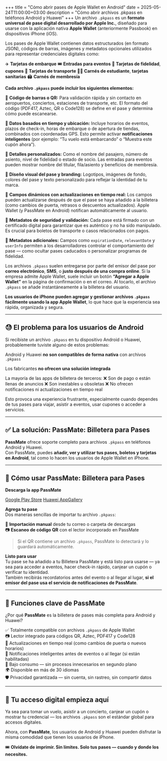 +++
title = "Cómo abrir pases de Apple Wallet en Android"
date = 2025-05-24T11:00:00+03:00
description = "Cómo abrir archivos .pkpass en teléfonos Android y Huawei"
+++
Un archivo `.pkpass` es un **formato universal de pase digital desarrollado por Apple Inc.**, diseñado para usarse con la aplicación nativa **Apple Wallet** (anteriormente Passbook) en dispositivos iPhone (iOS).

Los pases de Apple Wallet contienen datos estructurados (en formato JSON), códigos de barras, imágenes y metadatos opcionales utilizados para representar credenciales digitales como:

✈️ **Tarjetas de embarque**
🎟️ **Entradas para eventos**
🍚 **Tarjetas de fidelidad**, **cupones**
🚌 **Tarjetas de transporte**
🧑‍🏫 **Carnés de estudiante**, **tarjetas sanitarias**
🏟️ **Carnés de membresía**
    
**Cada archivo `.pkpass` puede incluir los siguientes elementos:**

🔲 **Código de barras o QR:** Para validación rápida y sin contacto en aeropuertos, conciertos, estaciones de transporte, etc. El formato del código (PDF417, Aztec, QR o Code128) se define en el pase y determina cómo puede escanearse.

📍 **Datos basados en tiempo y ubicación:** Incluye horarios de eventos, plazos de check-in, horas de embarque o de apertura de tiendas, combinados con coordenadas GPS. Esto permite activar **notificaciones inteligentes** (por ejemplo: “Tu vuelo está embarcando” o “Muestra este cupón ahora”).

👤 **Detalles personalizados:** Como el nombre del pasajero, número de asiento, nivel de fidelidad o estado de socio. Las entradas para eventos pueden mostrar nombre del titular, fila/asiento y beneficios de membresía.

🎫 **Diseño visual del pase y branding:** Logotipos, imágenes de fondo, colores del pase y texto personalizado para reflejar la identidad de tu marca.

🔁 **Campos dinámicos con actualizaciones en tiempo real:** Los campos pueden actualizarse después de que el pase se haya añadido a la billetera (como cambios de puerta, retrasos o descuentos actualizados). Apple Wallet (y PassMate en Android) notifican automáticamente al usuario.

🔐 **Metadatos de seguridad y validación:** Cada pase está firmado con un certificado digital para garantizar que es auténtico y no ha sido manipulado. Es crucial para boletos de transporte o casos relacionados con pagos.

🔧 **Metadatos adicionales:** Campos como `expirationDate`, `relevantDate` y `userInfo` permiten a los desarrolladores controlar el comportamiento del pase — como ocultar pases caducados o personalizar programas de fidelidad.

Los archivos `.pkpass` suelen entregarse por parte del emisor del pase por **correo electrónico**, **SMS**, o **justo después de una compra online**. Si la empresa admite Apple Wallet, suele incluir un botón **“Agregar a Apple Wallet”** en la página de confirmación o en el correo. Al tocarlo, el archivo `.pkpass` se añade instantáneamente a la billetera del usuario.

**Los usuarios de iPhone pueden agregar y gestionar archivos `.pkpass` fácilmente usando la app Apple Wallet**, lo que hace que la experiencia sea rápida, organizada y segura.

----------

## 😓 El problema para los usuarios de Android

Si recibiste un archivo `.pkpass` en tu dispositivo Android o Huawei, probablemente tuviste alguno de estos problemas:

Android y Huawei **no son compatibles de forma nativa** con archivos `.pkpass`
    
Los fabricantes **no ofrecen una solución integrada**
    
La mayoría de las apps de billetera de terceros:
	    ❌ Son de pago o están llenas de anuncios
        ❌ Son inestables u obsoletas
        ❌ No ofrecen notificaciones ni actualizaciones en tiempo real
        
Esto provoca una experiencia frustrante, especialmente cuando dependes de tus pases para viajar, asistir a eventos, usar cupones o acceder a servicios.

----------

## ✅ La solución: **PassMate: Billetera para Pases**

**PassMate** ofrece soporte completo para archivos `.pkpass` en teléfonos Android y Huawei.  
Con PassMate, puedes **añadir, ver y utilizar tus pases, boletos y tarjetas en Android**, tal como lo hacen los usuarios de Apple Wallet en iPhone.

----------

## 📲 Cómo usar PassMate: Billetera para Pases

**Descarga la app PassMate**

[Google Play Store](https://play.google.com/store/apps/details?id=com.getpassmate.wallet&utm_source=emea_Med)
[Huawei AppGallery](https://appgallery.huawei.com/app/C113344055)
    
**Agrega tu pase**  
Dos maneras sencillas de importar tu archivo `.pkpass`:

📁 **Importación manual** desde tu correo o carpeta de descargas  
📷 **Escaneo de código QR** con el lector incorporado en PassMate

> Si el QR contiene un archivo `.pkpass`, PassMate lo detectará y lo guardará automáticamente.

**Listo para usar**  
Tu pase se ha añadido a tu Billetera PassMate y está listo para usarse — ya sea para acceder a eventos, hacer check-in rápido, canjear un cupón o verificar tu identidad.  
También recibirás recordatorios antes del evento o al llegar al lugar, **si el emisor del pase usa el servicio de notificaciones de PassMate**.

----------

## 🧩 Funciones clave de PassMate

¿Por qué **PassMate** es la billetera de pases más completa para Android y Huawei?

✅ Totalmente compatible con archivos `.pkpass` de Apple Wallet  
📷 Lector integrado para códigos QR, Aztec, PDF417 y Code128  
🔁 Actualizaciones en tiempo real (como cambios de puerta o nuevos horarios)  
🔔 Notificaciones inteligentes antes de eventos o al llegar (si están habilitadas)  
🔋 Bajo consumo — sin procesos innecesarios en segundo plano  
🌍 Disponible en más de 30 idiomas  
🛡️ Privacidad garantizada — sin cuenta, sin rastreo, sin compartir datos

----------

## 🚀 Tu acceso digital empieza aquí

Ya sea para tomar un vuelo, asistir a un concierto, canjear un cupón o mostrar tu credencial — los archivos `.pkpass` son el estándar global para accesos digitales.

Ahora, con **PassMate**, los usuarios de Android y Huawei pueden disfrutar la misma comodidad que tienen los usuarios de iPhone.

🎟️ **Olvídate de imprimir. Sin límites. Solo tus pases — cuando y donde los necesites.**